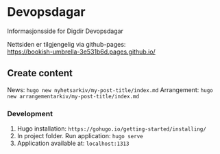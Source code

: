 # Devopsdagar
Informasjonsside for Digdir Devopsdagar

Nettsiden er tilgjengelig via github-pages:   
https://bookish-umbrella-3e531b6d.pages.github.io/ 

## Create content
News: `hugo new nyhetsarkiv/my-post-title/index.md`
Arrangement: `hugo new arrangementarkiv/my-post-title/index.md`

### Development
1. Hugo installation: `https://gohugo.io/getting-started/installing/`
2. In project folder. Run application: `hugo serve`
3. Application available at: `localhost:1313`









